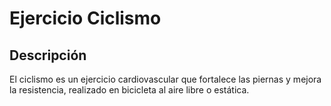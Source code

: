 # Ejercicio Ciclismo

## Descripción

El ciclismo es un ejercicio cardiovascular que fortalece las piernas y mejora la resistencia, realizado en bicicleta al aire libre o estática.